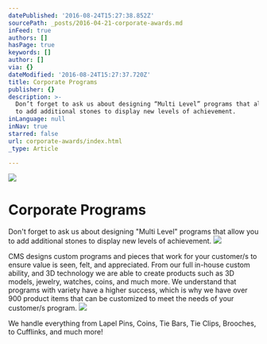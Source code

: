 ```yaml
---
datePublished: '2016-08-24T15:27:38.852Z'
sourcePath: _posts/2016-04-21-corporate-awards.md
inFeed: true
authors: []
hasPage: true
keywords: []
author: []
via: {}
dateModified: '2016-08-24T15:27:37.720Z'
title: Corporate Programs
publisher: {}
description: >-
  Don’t forget to ask us about designing “Multi Level” programs that allow you
  to add additional stones to display new levels of achievement.
inLanguage: null
inNav: true
starred: false
url: corporate-awards/index.html
_type: Article

---
```

![](https://the-grid-user-content.s3-us-west-2.amazonaws.com/586e6bc0-c69a-40a8-9d18-c71c76e8ae72.jpg)

# Corporate Programs

Don't forget to ask us about designing "Multi Level" programs that allow you to add additional stones to display new levels of achievement.
![](https://the-grid-user-content.s3-us-west-2.amazonaws.com/eac6d07e-bd47-4872-8159-762eaffb5795.jpg)

CMS designs custom programs and pieces that work for your customer/s to ensure value is seen, felt, and appreciated. From our full in-house custom ability, and 3D technology we are able to create products such as 3D models, jewelry, watches, coins, and much more. We understand that programs with variety have a higher success, which is why we have over 900 product items that can be customized to meet the needs of your customer/s program.
![](https://s3-us-west-2.amazonaws.com/the-grid-img/p/3446bcd67598a03c9b30bc64714426bfa99f897e.jpg)

We handle everything from Lapel Pins, Coins, Tie Bars, Tie Clips, Brooches, to Cufflinks, and much more!